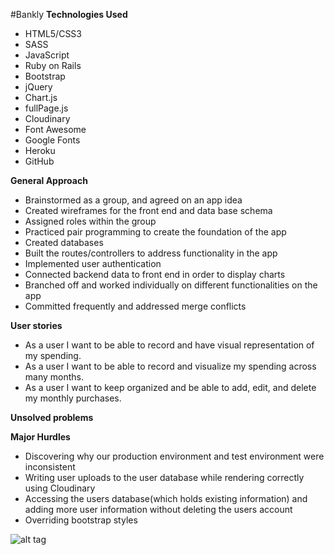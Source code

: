 #Bankly
**Technologies Used**

* HTML5/CSS3 
* SASS
* JavaScript
* Ruby on Rails
* Bootstrap
* jQuery
* Chart.js
* fullPage.js
* Cloudinary
* Font Awesome
* Google Fonts
* Heroku
* GitHub

**General Approach**

* Brainstormed as a group, and agreed on an app idea
* Created wireframes for the front end and data base schema 
* Assigned roles within the group 
* Practiced pair programming to create the foundation of the app
* Created databases 
* Built the routes/controllers to address functionality in the app
* Implemented user authentication
* Connected backend data to front end in order to display charts
* Branched off and worked individually on different functionalities on the app
* Committed frequently and addressed merge conflicts

**User stories**

* As a user I want to be able to record and have visual representation of my spending.
* As a user I want to be able to record and visualize my spending across many months.
* As a user I want to keep organized and be able to add, edit, and delete my monthly purchases.

**Unsolved problems**


**Major Hurdles**
* Discovering why our production environment and test environment were inconsistent
* Writing user uploads to the user database while rendering correctly using Cloudinary
*  Accessing the users database(which holds existing information) and adding more user information without deleting the users account
* Overriding bootstrap styles


![alt tag](assets/images/frontendbankly.jpg)